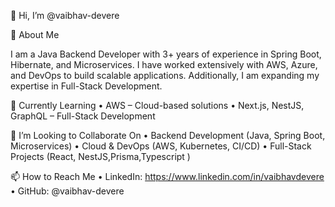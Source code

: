 👋 Hi, I’m @vaibhav-devere

👀 About Me

I am a Java Backend Developer with 3+ years of experience in Spring Boot, Hibernate, and Microservices. I have worked extensively with AWS, Azure, and DevOps to build scalable applications. Additionally, I am expanding my expertise in Full-Stack Development.

🌱 Currently Learning
	•	AWS – Cloud-based solutions
	•	Next.js, NestJS, GraphQL – Full-Stack Development

💞️ I’m Looking to Collaborate On
	•	Backend Development (Java, Spring Boot, Microservices)
	•	Cloud & DevOps (AWS, Kubernetes, CI/CD)
	•	Full-Stack Projects (React, NestJS,Prisma,Typescript )

📫 How to Reach Me
	•	LinkedIn: https://www.linkedin.com/in/vaibhavdevere
	•	GitHub: @vaibhav-devere

<!---
vaibhav-devere/vaibhav-devere is a ✨ special ✨ repository because its `README.md` (this file) appears on your GitHub profile.
You can click the Preview link to take a look at your changes.
--->
